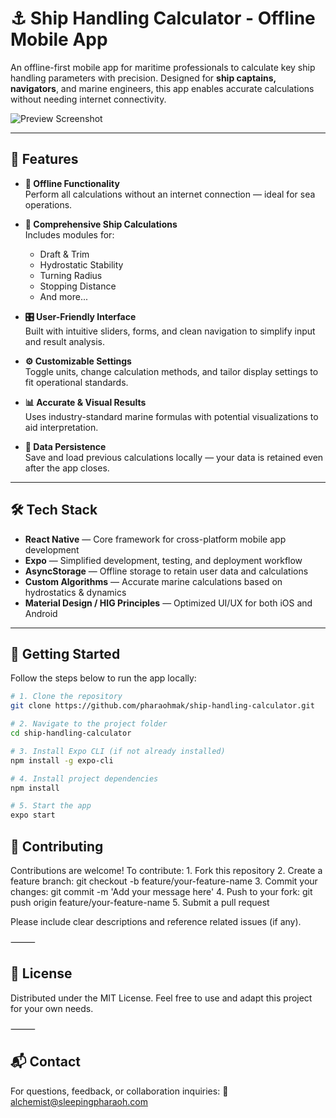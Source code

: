 # ⚓ Ship Handling Calculator - Offline Mobile App

An offline-first mobile app for maritime professionals to calculate key ship handling parameters with precision. Designed for **ship captains, navigators**, and marine engineers, this app enables accurate calculations without needing internet connectivity.

![Preview Screenshot](preview.png) <!-- Optional: Replace with actual preview if available -->

---

## 🚀 Features

- **📴 Offline Functionality**  
  Perform all calculations without an internet connection — ideal for sea operations.

- **📐 Comprehensive Ship Calculations**  
  Includes modules for:
  - Draft & Trim  
  - Hydrostatic Stability  
  - Turning Radius  
  - Stopping Distance  
  - And more...

- **🎛️ User-Friendly Interface**  
  Built with intuitive sliders, forms, and clean navigation to simplify input and result analysis.

- **⚙️ Customizable Settings**  
  Toggle units, change calculation methods, and tailor display settings to fit operational standards.

- **📊 Accurate & Visual Results**  
  Uses industry-standard marine formulas with potential visualizations to aid interpretation.

- **💾 Data Persistence**  
  Save and load previous calculations locally — your data is retained even after the app closes.

---

## 🛠️ Tech Stack

- **React Native** — Core framework for cross-platform mobile app development  
- **Expo** — Simplified development, testing, and deployment workflow  
- **AsyncStorage** — Offline storage to retain user data and calculations  
- **Custom Algorithms** — Accurate marine calculations based on hydrostatics & dynamics  
- **Material Design / HIG Principles** — Optimized UI/UX for both iOS and Android

---

## 🧪 Getting Started

Follow the steps below to run the app locally:

```bash
# 1. Clone the repository
git clone https://github.com/pharaohmak/ship-handling-calculator.git

# 2. Navigate to the project folder
cd ship-handling-calculator

# 3. Install Expo CLI (if not already installed)
npm install -g expo-cli

# 4. Install project dependencies
npm install

# 5. Start the app
expo start
```

## 🤝 Contributing

Contributions are welcome!
To contribute:
	1.	Fork this repository
	2.	Create a feature branch: git checkout -b feature/your-feature-name
	3.	Commit your changes: git commit -m 'Add your message here'
	4.	Push to your fork: git push origin feature/your-feature-name
	5.	Submit a pull request

Please include clear descriptions and reference related issues (if any).

⸻

## 📄 License

Distributed under the MIT License.
Feel free to use and adapt this project for your own needs.

⸻

## 📬 Contact

For questions, feedback, or collaboration inquiries:
📧 alchemist@sleepingpharaoh.com
